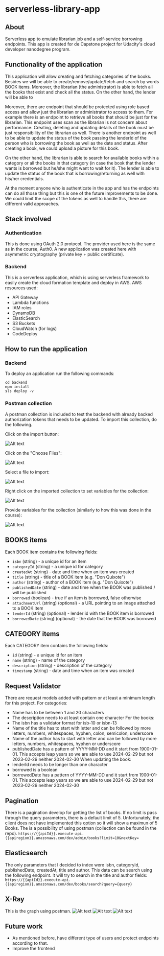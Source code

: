 # serverless-library-app

## About

Serverless app to emulate librarian job and a self-service borrowing endpoints.
This app is created for de Capstone project for Udacity's cloud developer nanodegree program.

## Functionality of the application

This application will allow creating and fetching categories of the books. Besides we will be able to create/remove/update/fetch and search by words BOOK items.
Moreover, the librarian (the administrator) is able to fetch all the books that exist and check all the status. On the other hand, the lender will be able to 

Moreover, there are endpoint that should be protected using role based access and allow just the librarian or administrator to access to them. For example there is an endpoint to retrieve all books that should be just for the librarian. This endpoint uses scan as the librarian is not concern about performance. Creating, deleting and updating details of the book must be just responsibility of the librarian as well. There is another endpoint as well to be able to update the status of the book passing the lenderId of the person who is borrowing the book as well as the date and status. After creating a book, we could upload a picture for this book.

On the other hand,  the librarian is able to search for available books within a category or all the books in that category (in case the book that the lender wants is borrowed but he/she might want to wait for it). The lender is able to update the status of the book that is borrowing/returning as well with his/her credentials.

At the moment anyone who is authenticate in the app and has the endpoints can do all those thing but this is one of the future improvements to be done. We could limit the scope of the tokens as well to handle this, there are different valid approaches.

## Stack involved
### Authentication 
This is done using OAuth 2.0 protocol. The provider used here is the same as in the course, Auth0. A new application was created here with asymmetric cryptography (private key + public certificate).

### Backend
This is a serverless application, which is using serverless framework to easily create the cloud formation template and deploy in AWS.
AWS resources used:
- API Gateway
- Lambda functions
- IAM roles
- DynamoDB
- ElasticSearch
- S3 Buckets
- CloudWatch (for logs)
- CodeDeploy

 
## How to run the application

### Backend

To deploy an application run the following commands:

```
cd backend
npm install
sls deploy -v
```

### Postman collection

A postman collection is included to test the backend with already backed authorization tokens that needs to be updated.
To import this collection, do the following.

Click on the import button:

![Alt text](screenshots/postman/import-collection-1.png?raw=true "Image 1")


Click on the "Choose Files":

![Alt text](screenshots/postman/import-collection-2.png?raw=true "Image 2")


Select a file to import:

![Alt text](screenshots/postman/import-collection-3.png?raw=true "Image 3")


Right click on the imported collection to set variables for the collection:

![Alt text](screenshots/postman/import-collection-4.png?raw=true "Image 4")

Provide variables for the collection (similarly to how this was done in the course):

![Alt text](screenshots/postman/import-collection-5.png?raw=true "Image 5")

## BOOKS items

Each BOOK item contains the following fields:

* `isbn` (string) - a unique id for an item
* `categoryId` (string) - a unique id for category
* `createdAt` (string) - date and time when an item was created
* `title` (string) - title of a BOOK item (e.g. "Don Quixote")
* `author` (string) - author of a BOOK item (e.g. "Don Quixote")
* `publishedDate` (string) - date and time when the BOOK was published / will be published
* `borrowed` (boolean) - true if an item is borrowed, false otherwise
* `attachmentUrl` (string) (optional) - a URL pointing to an image attached to a BOOK item
* `lenderId` (string) (optional) - lender id with the BOOK item is borrowed
* `borrowedDate` (string) (optional) - the date that the BOOK was borrowed

## CATEGORY items

Each CATEGORY item contains the following fields:

* `id` (string) - a unique id for an item
* `name` (string) - name of the category
* `description` (string) - description of the category
* `timestamp` (string) - date and time when an item was created


## Request Validator
There are request models added with pattern or at least a minimum length for this project. For categories:
- Name has to be between 1 and 20 characters
- The description needs to at least contain one character
For the books:
- The isbn has a validator format for isb-10 or isbn-13
- Name of the title has to start with letter and can be followed by more letters, numbers, whitespaces, hyphen, colon, semicolon, underscore
- Name of the author has to start with letter and can be followed by more letters, numbers, whitespaces, hyphen or underscore
- publishedDate has a pattern of YYYY-MM-DD and it start from 1900-01-01. This accepts leap years so we are able to use 2024-02-29 but not 2023-02-29 neither 2024-02-30
When updating the book:
- lenderId needs to be longer than one character
- borrowed is a boolean
- borrowedDate has a pattern of YYYY-MM-DD and it start from 1900-01-01. This accepts leap years so we are able to use 2024-02-29 but not 2023-02-29 neither 2024-02-30

## Pagination
There is a pagination develop for getting the list of books. If no limit is pass through the query parameters, there is a default limit of 5.
Unfortunately, the client does not have implemented this option so it will show a maximun of 5 Books. The is a possibility of using postman (collection can be found in the repo).
`https://{{apiId}}.execute-api.{{apiregion}}.amazonaws.com/dev/admin/books?limit=10&nextKey=`

## Elasticsearch 
The only parameters that I decided to index were isbn, categoryId, publishedDate, createdAt, title and author. This data can be search using the following endpoint. It will try to search in the title and author fields:
`https://{{apiId}}.execute-api.{{apiregion}}.amazonaws.com/dev/books/search?query={query}`

## X-Ray
This is the graph using postman.
![Alt text](screenshots/full-xray.png?raw=true "X-Ray")
![Alt text](screenshots/http-xray.png?raw=true "HTTP tracing")
![Alt text](screenshots/postman/ES-sync-xray.png?raw=true "Tracing when syncing DynamoDB with ElasticSearch")

## Future work
- As mentioned before, have different type of users and protect endpoints according to that.
- Improve the frontend